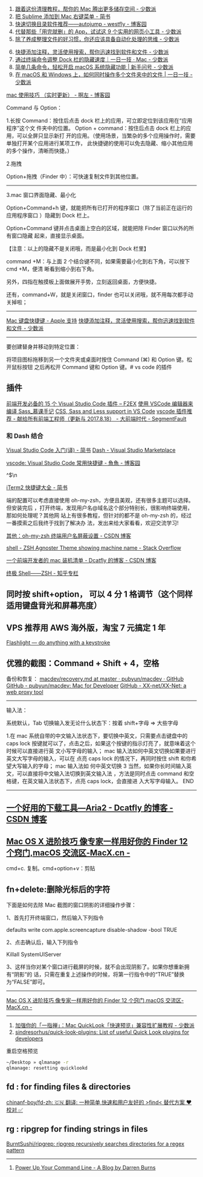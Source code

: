 1. [跟着这份清理教程，帮你的 Mac 腾出更多储存空间 - 少数派](https://sspai.com/post/44012)
2. [把 Sublime 添加到 Mac 右键菜单 - 简书](https://www.jianshu.com/p/e2f897933c56)
3. [快速切换目录软件推荐——autojump - westfly - 博客园](https://www.cnblogs.com/westfly/p/3283525.html)
4. [代替那些「用完就删」的 App，试试这 9 个实用的网页小工具 - 少数派](https://sspai.com/post/43899)
5. [除了养成整理文件的好习惯，你还应该具备自动化处理的思维 - 少数派](https://sspai.com/post/43894)
<!-- 6. [独居生活清洁指南 - 少数派](https://sspai.com/post/43862) -->
6. [快捷添加注释，灵活使用搜索，帮你迅速找到软件和文件 - 少数派](https://sspai.com/post/43673)
7. [通过终端命令调整 Dock 栏的隐藏速度｜一日一技 · Mac - 少数派](https://sspai.com/post/33366)
8. [简单几条命令，轻松开启 macOS 系统隐藏功能 | 新手问号 - 少数派](https://sspai.com/post/41695)
9. [在 macOS 和 Windows 上，如何同时操作多个文件夹中的文件 | 一日一技 - 少数派](https://sspai.com/post/46102)

[mac 使用技巧 （实时更新） - 啊左 - 博客园](https://www.cnblogs.com/azuo/p/5105318.html)

Command 与 Option：

1.长按 Command：按住后点击 dock 栏上的应用，可立即定位到该应用在“应用程序”这个文
件夹中的位置。 Option + command：按住后点击 dock 栏上的应用，可以全屏只显示新打
开的应用。（使用场景，当繁杂的多个应用操作时，需要单独打开某个应用进行某项工作，
此快捷键的使用可以免去隐藏、缩小其他应用的多个操作，清晰而快捷。）

2.拖拽

Option+拖拽（Finder 中）：可快速复制文件到其他位置。

---

3.mac 窗口界面隐藏、最小化

Option+Command+h 键，就能把所有已打开的程序窗口（除了当前正在运行的应用程序窗口
）隐藏到 Dock 栏上。

Option+Command 键并点击桌面上空白的区域，就能把除 Finder 窗口以外的所有窗口隐藏
起来，直接显示桌面。

【注意：以上的隐藏不是关闭哦，而是最小化到 Dock 栏里】

command +M：与上面 2 个结合键不同，如果需要最小化到右下角，可以按下 cmd +M，便清
晰看到缩小到右下角。

另外，四指在触摸板上面做展开手势，立刻返回桌面，方便快捷。

还有，command+W，就是关闭窗口，finder 也可以关闭哦，就不用每次都手动关掉啦；

---

[Mac 键盘快捷键 - Apple 支持](https://support.apple.com/zh-cn/HT201236)
[快捷添加注释，灵活使用搜索，帮你迅速找到软件和文件 - 少数派](https://sspai.com/post/43673)

---

要创建替身并移动到特定位置：

将项目图标拖移到另一个文件夹或桌面时按住 Command (⌘) 和 Option 键。松开鼠标按钮
之后再松开 Command 键和 Option 键。# vs code 的插件

## 插件

[前端开发必备的 15 个 Visual Studio Code 插件 – F2EX](http://f2ex.cn/15-essential-plugins-for-visual-studio-code/)
[使用 VSCode 编辑器来编译 Sass\_慕课手记](http://www.imooc.com/article/19624)
[CSS, Sass and Less support in VS Code](https://code.visualstudio.com/docs/languages/css)
[vscode 插件推荐 - 献给所有前端工程师（更新与 2017.8.18） - 大前端时代 - SegmentFault](https://segmentfault.com/a/1190000006697219)

### 和 Dash 结合

[Visual Studio Code 入门(译) - 简书](http://www.jianshu.com/p/3dda4756eca5)
[Dash - Visual Studio Marketplace](https://marketplace.visualstudio.com/items?itemName=deerawan.vscode-dash)

[vscode: Visual Studio Code 常用快捷键 - 魚魚 - 博客园](http://www.cnblogs.com/bindong/p/6045957.html)

^\$\n

[iTerm2 快捷键大全 - 简书](http://www.jianshu.com/p/50245a6e1f12)

端的配置可以考虑直接使用 oh-my-zsh，方便且美观，还有很多主题可以选择。但安装完后
，打开终端，发现用户名@域名这个部分特别长，很影响终端使用，那如何处理呢？其他网
站上有很多教程，但针对的都不是 oh-my-zsh 的，经过一番摸索之后我终于找到了解决办
法，发出来给大家看看，欢迎交流学习!

[其他：oh-my-zsh 终端用户名屏蔽设置 - CSDN 博客](http://blog.csdn.net/z3512498/article/details/51245853)

[shell - ZSH Agnoster Theme showing machine name - Stack Overflow](https://stackoverflow.com/questions/28491458/zsh-agnoster-theme-showing-machine-name)

[一个前端开发者的 mac 装机清单 - Dcatfly 的博客 - CSDN 博客](http://blog.csdn.net/dcatfly/article/details/53075695)

[终极 Shell——ZSH - 知乎专栏](https://zhuanlan.zhihu.com/p/19556676?columnSlug=mactalk)

## 同时按 shift+option， 可以 4 分 1 格调节（这个同样适用键盘背光和屏幕亮度）

## VPS 推荐用 AWS 海外版，淘宝 7 元搞定 1 年

[Flashlight — do anything with a keystroke](http://flashlight.nateparrott.com/)

## 优雅的截图：Command + Shift + 4，空格

备份和恢复：
[macdev/recovery.md at master · pubyun/macdev · GitHub](https://github.com/pubyun/macdev/blob/master/recovery.md)
[GitHub - pubyun/macdev: Mac for Developer](https://github.com/pubyun/macdev)
[GitHub - XX-net/XX-Net: a web proxy tool](https://github.com/XX-net/XX-Net)

---

输入法：

系统默认，Tab 切换输入发无论什么状态下：按着 shift+字母 => 大些字母

1.在 mac 系统自带的中文输入法状态下，要切换中英文，只需要点击键盘中的 caps lock
按键就可以了，点击之后，如果这个按键的指示灯亮了，就意味着这个时候可以直接进行英
文小写字母的输入； mac 输入法如何中英文切换如果要进行英文大写字母的输入，可以在
点亮 caps lock 的情况下，再同时按住 shift 和你希望大写输入的字母； mac 输入法如
何中英文切换 3 当然，如果你长时间输入英文，可以直接将中文输入法切换到英文输入法
，方法是同时点击 command 和空格键，在英文输入法状态下，点亮 caps lock，会直接进
入大写字母输入。 END

---

## [一个好用的下载工具—Aria2 - Dcatfly 的博客 - CSDN 博客](http://blog.csdn.net/dcatfly/article/details/53313893)

## [Mac OS X 进阶技巧 像专家一样用好你的 Finder 12 个窍门,macOS 交流区-MacX.cn -](https://www.macx.cn/thread-2079204-1-1.html?mod=viewthread&tid=2079204&extra=page%253D1&page=1)

cmd+c. 复制。cmd+option+v：剪贴

## fn+delete:删除光标后的字符

下面是如何去除 Mac 截图的窗口阴影的详细操作步骤：

1、首先打开终端窗口，然后输入下列指令

defaults write com.apple.screencapture disable-shadow -bool TRUE

2、点击确认后，输入下列指令

Killall SystemUIServer

3、这样当你对某个窗口进行截屏的时候，就不会出现阴影了。如果你想重新拥有“阴影”的
话，只需在重复上述操作的时候，将第一行指令中的“TRUE”替换为“FALSE”即可。

---

[Mac OS X 进阶技巧 像专家一样用好你的 Finder 12 个窍门,macOS 交流区-MacX.cn -](https://www.macx.cn/thread-2079204-1-1.html?mod=viewthread&tid=2079204&extra=page%253D1&page=1)

---

1. [加强你的「一指禅」：Mac QuickLook「快速预览」兼容性扩展教程 - 少数派](https://sspai.com/post/31927)
2. [sindresorhus/quick-look-plugins: List of useful Quick Look plugins for developers](https://github.com/sindresorhus/quick-look-plugins)

重启空格预览

```bash
~/Desktop » qlmanage -r
qlmanage: resetting quicklookd
```

## fd : for finding files & directories

[chinanf-boy/fd-zh: 🇨🇳 翻译: <fd> 一种简单,快速和用户友好的 >find< 替代方案 ❤️ 校对 ✅](https://github.com/chinanf-boy/fd-zh)

## rg : ripgrep for finding strings in files

[BurntSushi/ripgrep: ripgrep recursively searches directories for a regex pattern](https://github.com/BurntSushi/ripgrep)

---

1. [Power Up Your Command Line - A Blog by Darren Burns](https://darrenburns.net/posts/tools/)
